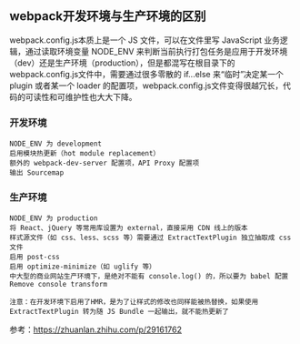 
## webpack开发环境与生产环境的区别 

  webpack.config.js本质上是一个 JS 文件，可以在文件里写 JavaScript 业务逻辑，通过读取环境变量 NODE_ENV 来判断当前执行打包任务是应用于开发环境（dev）还是生产环境（production），但是都混写在根目录下的 webpack.config.js文件中，需要通过很多零散的 if...else 来“临时”决定某一个 plugin 或者某一个 loader 的配置项，webpack.config.js文件变得很越冗长，代码的可读性和可维护性也大大下降。
  
### 开发环境
    NODE_ENV 为 development
    启用模块热更新（hot module replacement）
    额外的 webpack-dev-server 配置项，API Proxy 配置项
    输出 Sourcemap

### 生产环境
    NODE_ENV 为 production
    将 React、jQuery 等常用库设置为 external，直接采用 CDN 线上的版本
    样式源文件（如 css、less、scss 等）需要通过 ExtractTextPlugin 独立抽取成 css 文件
    启用 post-css
    启用 optimize-minimize（如 uglify 等）
    中大型的商业网站生产环境下，是绝对不能有 console.log() 的，所以要为 babel 配置 Remove console transform
    
    注意：在开发环境下启用了HMR，是为了让样式的修改也同样能被热替换，如果使用 ExtractTextPlugin 转为随 JS Bundle 一起输出，就不能热更新了
  
  
  
  
  
  
  
  
  
  
  
  
  
  
  
  
  
  
  
  
  
  
  
  
  
  
  
  参考：https://zhuanlan.zhihu.com/p/29161762
